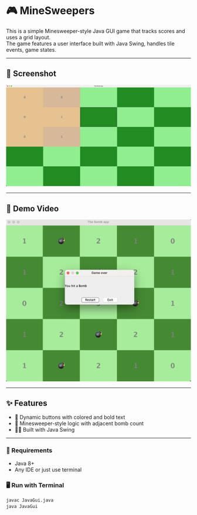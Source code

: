 # 🎮 MineSweepers

This is a simple Minesweeper-style Java GUI game that tracks scores and uses a grid layout.  
The game features a user interface built with Java Swing, handles tile events, game states.

---

## 📸 Screenshot

![App Screenshot](screenshot/shot.png)


---

## 🎥 Demo Video

[![Watch the demo on YouTube](screenshot/youtube.png)](https://youtu.be/fuPFk4dbub4)

---

## ✨ Features

- 🔘 Dynamic buttons with colored and bold text
- 🧠 Minesweeper-style logic with adjacent bomb count
- 👨‍💻 Built with Java Swing

---
### 🔧 Requirements

- Java 8+
- Any IDE or just use terminal

### 🖥️ Run with Terminal

```bash
javac JavaGui.java
java JavaGui
